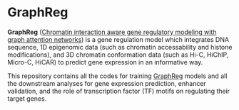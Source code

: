 # GraphReg

**GraphReg** ([Chromatin interaction aware gene regulatory modeling with graph attention networks](https://www.biorxiv.org/content/10.1101/2021.03.31.437978v2.abstract)) is a gene regulation model which integrates DNA sequence, 1D epigenomic data (such as chromatin accessability and histone modifications), and 3D chromatin conformation data (such as Hi-C, HiChIP, Micro-C, HiCAR) to predict gene expression in an informative way.


This repository contains all the codes for training [GraphReg](https://www.biorxiv.org/content/10.1101/2021.03.31.437978v2.abstract) models and all the downstream analyses for gene expression prediction, enhancer validation, and the role of transcription factor (TF) motifs on regulating their target genes. 

